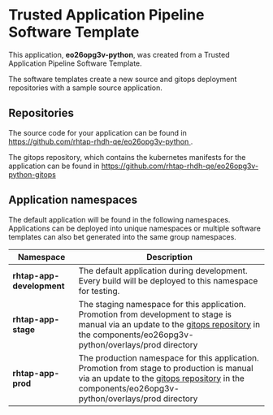 # Trusted Application Pipeline Software Template

This application, **eo26opg3v-python**, was created from a Trusted Application Pipeline Software Template.

The software templates create a new source and gitops deployment repositories with a sample source application. 

## Repositories

The source code for your application can be found in [https://github.com/rhtap-rhdh-qe/eo26opg3v-python ](https://github.com/rhtap-rhdh-qe/eo26opg3v-python ).
 
The gitops repository, which contains the kubernetes manifests for the application can be found in 
[https://github.com/rhtap-rhdh-qe/eo26opg3v-python-gitops ](https://github.com/rhtap-rhdh-qe/eo26opg3v-python-gitops ) 

## Application namespaces 

The default application will be found in the following namespaces. Applications can be deployed into unique namespaces or multiple software templates can also bet generated into the same group namespaces.  

|  Namespace   |  Description   |  
| -------- | -------- |   
| **rhtap-app-development** | The default application during development. Every build will be deployed to this namespace for testing. | 
| **rhtap-app-stage** | The staging namespace for this application. Promotion from development to stage is manual via an update to the [gitops repository](https://github.com/rhtap-rhdh-qe/eo26opg3v-python-gitops ) in the components/eo26opg3v-python/overlays/prod directory |  
| **rhtap-app-prod** | The production namespace for this application. Promotion from stage to production is manual via an update to the [gitops repository](https://github.com/rhtap-rhdh-qe/eo26opg3v-python-gitops ) in the components/eo26opg3v-python/overlays/prod directory | 